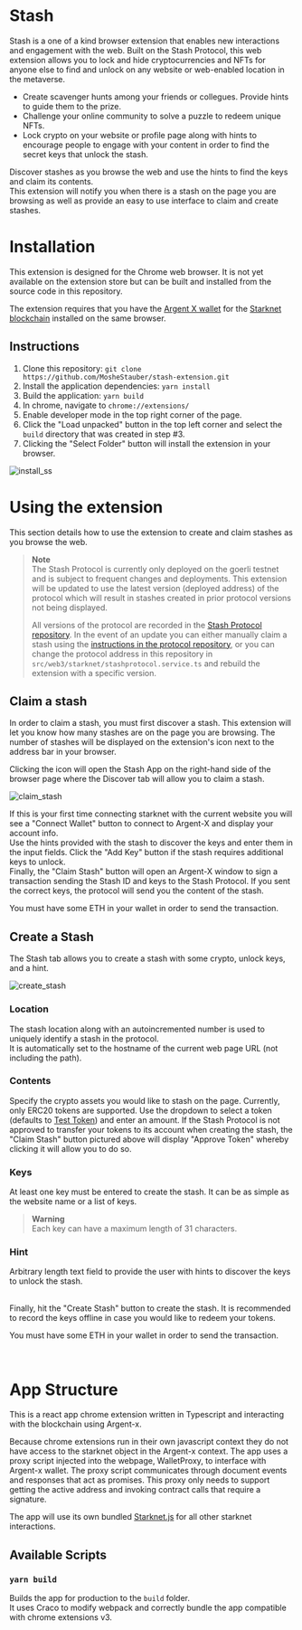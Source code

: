 # Stash

Stash is a one of a kind browser extension that enables new interactions and engagement with the web. Built on the Stash Protocol, this web extension allows you to lock and hide cryptocurrencies and NFTs for anyone else to find and unlock on any website or web-enabled location in the metaverse. 

- Create scavenger hunts among your friends or collegues. Provide hints to guide them to the prize. 
- Challenge your online community to solve a puzzle to redeem unique NFTs.  
- Lock crypto on your website or profile page along with hints to encourage people to engage with your content in order to find the secret keys that unlock the stash.  

Discover stashes as you browse the web and use the hints to find the keys and claim its contents.  
This extension will notify you when there is a stash on the page you are browsing as well as provide an easy to use interface to claim and create stashes.

# Installation

This extension is designed for the Chrome web browser. It is not yet available on the extension store but can be built and installed from the source code in this repository.

The extension requires that you have the [Argent X wallet](https://chrome.google.com/webstore/detail/argent-x/dlcobpjiigpikoobohmabehhmhfoodbb) for the [Starknet blockchain](https://starknet.io/) installed on the same browser.

## Instructions

1. Clone this repository: `git clone https://github.com/MosheStauber/stash-extension.git`
2. Install the application dependencies: `yarn install`
3. Build the application: `yarn build`
4. In chrome, navigate to `chrome://extensions/`
5. Enable developer mode in the top right corner of the page.
6. Click the "Load unpacked" button in the top left corner and select the `build` directory that was created in step #3.
7. Clicking the "Select Folder" button will install the extension in your browser.

![install_ss](/documentation/install_extension.png)

# Using the extension

This section details how to use the extension to create and claim stashes as you browse the web.

> **Note**  
> The Stash Protocol is currently only deployed on the goerli testnet and is subject to frequent changes and deployments. This extension will be updated to use the latest version (deployed address) of the protocol which will result in stashes created in prior protocol versions not being displayed.      
> 
> All versions of the protocol are recorded in the [Stash Protocol repository](https://github.com/MosheStauber/stashprotocol). In the event of an update you can either manually claim a stash using the [instructions in the protocol repository](https://github.com/MosheStauber/stashprotocol#claim-a-stash), or you can change the protocol address in this repository in `src/web3/starknet/stashprotocol.service.ts` and rebuild the extension with a specific version.   

## Claim a stash
In order to claim a stash, you must first discover a stash. This extension will let you know how many stashes are on the page you are browsing. The number of stashes will be displayed on the extension's icon next to the address bar in your browser. 

Clicking the icon will open the Stash App on the right-hand side of the browser page where the Discover tab will allow you to claim a stash. 

![claim_stash](/documentation/claim_stash.png)

If this is your first time connecting starknet with the current website you will see a "Connect Wallet" button to connect to Argent-X and display your account info.  
Use the hints provided with the stash to discover the keys and enter them in the input fields. Click the "Add Key" button if the stash requires additional keys to unlock.  
Finally, the "Claim Stash" button will open an Argent-X window to sign a transaction sending the Stash ID and keys to the Stash Protocol. If you sent the correct keys, the protocol will send you the content of the stash.

You must have some ETH in your wallet in order to send the transaction.

## Create a Stash

The Stash tab allows you to create a stash with some crypto, unlock keys, and a hint.  

![create_stash](/documentation/create_stash.png)

### Location
 The stash location along with an autoincremented number is used to uniquely identify a stash in the protocol.  
 It is automatically set to the hostname of the current web page URL (not including the path).  

### Contents
Specify the crypto assets you would like to stash on the page. Currently, only ERC20 tokens are supported. Use the dropdown to select a token (defaults to [Test Token](https://goerli.voyager.online/contract/0x07394cbe418daa16e42b87ba67372d4ab4a5df0b05c6e554d158458ce245bc10)) and enter an amount. If the Stash Protocol is not approved to transfer your tokens to its account when creating the stash, the "Claim Stash" button pictured above will display "Approve Token" whereby clicking it will allow you to do so.

### Keys
At least one key must be entered to create the stash. It can be as simple as the website name or a list of keys.  
> **Warning**  
> Each key can have a maximum length of 31 characters.
  

### Hint
Arbitrary length text field to provide the user with hints to discover the keys to unlock the stash. 

<br/>
Finally, hit the "Create Stash" button to create the stash. It is recommended to record the keys offline in case you would like to redeem your tokens.  

You must have some ETH in your wallet in order to send the transaction.

<br/>

# App Structure

This is a react app chrome extension written in Typescript and interacting with the blockchain using Argent-x.    

Because chrome extensions run in their own javascript context they do not have access to the starknet object in the Argent-x context. The app uses a proxy script injected into the webpage, WalletProxy, to interface with Argent-x wallet. The proxy script communicates through document events and responses that act as promises. This proxy only needs to support getting the active address and invoking contract calls that require a signature.

The app will use its own bundled [Starknet.js](https://github.com/0xs34n/starknet.js) for all other starknet interactions. 

## Available Scripts

### `yarn build`

Builds the app for production to the `build` folder.  
It uses Craco to modify webpack and correctly bundle the app compatible with chrome extensions v3. 
